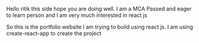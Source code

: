 Hello ritik this side hope you are doing well. I am a MCA Passed and eager to learn person and I am very much interested in react js

So this is the portfolio website I am trying to build using react js. I am using create-react-app to create the project
